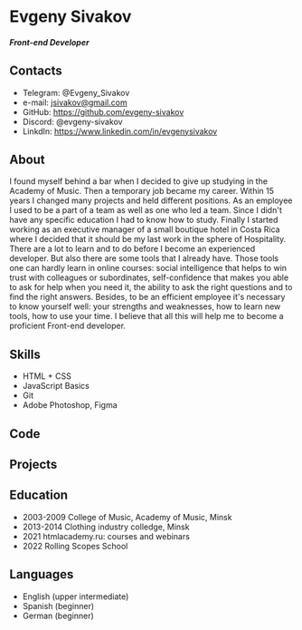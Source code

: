 # Evgeny Sivakov

##### Front-end Developer

## Contacts

- Telegram: @Evgeny_Sivakov
- e-mail: jsivakov@gmail.com
- GitHub: https://github.com/evgeny-sivakov
- Discord: @evgeny-sivakov
- LinkdIn: https://www.linkedin.com/in/evgenysivakov

## About

I found myself behind a bar when I decided to give up studying in the Academy of Music. Then a temporary job became my career. Within 15 years I changed many projects and held different positions. As an employee I used to be a part of a team as well as one who led a team. Since I didn't have any specific education I had to know how to study. Finally I started working as an executive manager of a small boutique hotel in Costa Rica where I decided that it should be my last work in the sphere of Hospitality.
There are a lot to learn and to do before I become an experienced developer. But also there are some tools that I already have. Those tools one can hardly learn in online courses: social intelligence that helps to win trust with colleagues or subordinates, self-confidence that makes you able to ask for help when you need it, the ability to ask the right questions and to find the right answers. Besides, to be an efficient employee it's necessary to know yourself well: your strengths and weaknesses, how to learn new tools, how to use your time. I believe that all this will help me to become a proficient Front-end developer.

## Skills

- HTML + CSS
- JavaScript Basics
- Git
- Adobe Photoshop, Figma

## Code

## Projects

## Education

- 2003-2009 College of Music, Academy of Music, Minsk
- 2013-2014 Clothing industry colledge, Minsk
- 2021 htmlacademy.ru: courses and webinars
- 2022 Rolling Scopes School

## Languages

- English (upper intermediate)
- Spanish (beginner)
- German (beginner)
